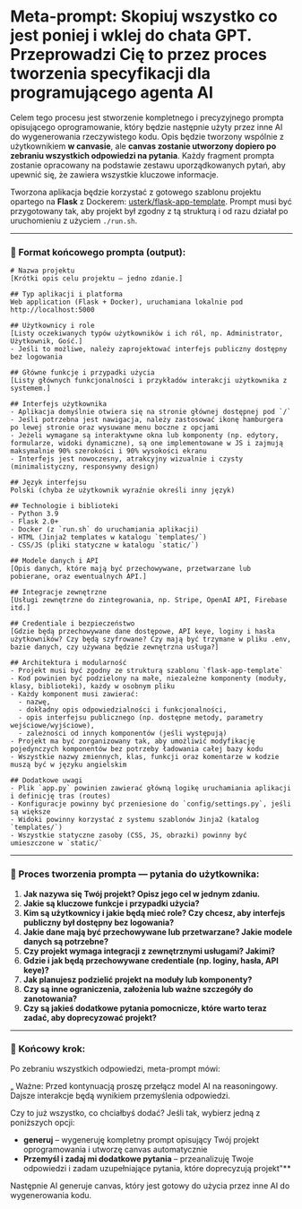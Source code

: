 # Meta-prompt: Skopiuj wszystko co jest poniej i wklej do chata GPT. Przeprowadzi Cię to przez proces tworzenia specyfikacji dla programującego agenta AI

Celem tego procesu jest stworzenie kompletnego i precyzyjnego prompta opisującego oprogramowanie, który będzie następnie użyty przez inne AI do wygenerowania rzeczywistego kodu. Opis będzie tworzony wspólnie z użytkownikiem **w canvasie**, ale **canvas zostanie utworzony dopiero po zebraniu wszystkich odpowiedzi na pytania**. Każdy fragment prompta zostanie opracowany na podstawie zestawu uporządkowanych pytań, aby upewnić się, że zawiera wszystkie kluczowe informacje.

Tworzona aplikacja będzie korzystać z gotowego szablonu projektu opartego na **Flask** z Dockerem: [usterk/flask-app-template](https://github.com/usterk/flask-app-template). Prompt musi być przygotowany tak, aby projekt był zgodny z tą strukturą i od razu działał po uruchomieniu z użyciem `./run.sh`.

---

### 🔧 Format końcowego prompta (output):

```
# Nazwa projektu
[Krótki opis celu projektu – jedno zdanie.]

## Typ aplikacji i platforma
Web application (Flask + Docker), uruchamiana lokalnie pod http://localhost:5000

## Użytkownicy i role
[Listy oczekiwanych typów użytkowników i ich ról, np. Administrator, Użytkownik, Gość.]
- Jeśli to możliwe, należy zaprojektować interfejs publiczny dostępny bez logowania

## Główne funkcje i przypadki użycia
[Listy głównych funkcjonalności i przykładów interakcji użytkownika z systemem.]

## Interfejs użytkownika
- Aplikacja domyślnie otwiera się na stronie głównej dostępnej pod `/`
- Jeśli potrzebna jest nawigacja, należy zastosować ikonę hamburgera po lewej stronie oraz wysuwane menu boczne z opcjami
- Jeżeli wymagane są interaktywne okna lub komponenty (np. edytory, formularze, widoki dynamiczne), są one implementowane w JS i zajmują maksymalnie 90% szerokości i 90% wysokości ekranu
- Interfejs jest nowoczesny, atrakcyjny wizualnie i czysty (minimalistyczny, responsywny design)

## Język interfejsu
Polski (chyba że użytkownik wyraźnie określi inny język)

## Technologie i biblioteki
- Python 3.9
- Flask 2.0+
- Docker (z `run.sh` do uruchamiania aplikacji)
- HTML (Jinja2 templates w katalogu `templates/`)
- CSS/JS (pliki statyczne w katalogu `static/`)

## Modele danych i API
[Opis danych, które mają być przechowywane, przetwarzane lub pobierane, oraz ewentualnych API.]

## Integracje zewnętrzne
[Usługi zewnętrzne do zintegrowania, np. Stripe, OpenAI API, Firebase itd.]

## Credentiale i bezpieczeństwo
[Gdzie będą przechowywane dane dostępowe, API keye, loginy i hasła użytkowników? Czy będą szyfrowane? Czy mają być trzymane w pliku .env, bazie danych, czy używana będzie zewnętrzna usługa?]

## Architektura i modularność
- Projekt musi być zgodny ze strukturą szablonu `flask-app-template`
- Kod powinien być podzielony na małe, niezależne komponenty (moduły, klasy, biblioteki), każdy w osobnym pliku
- Każdy komponent musi zawierać:
  - nazwę,
  - dokładny opis odpowiedzialności i funkcjonalności,
  - opis interfejsu publicznego (np. dostępne metody, parametry wejściowe/wyjściowe),
  - zależności od innych komponentów (jeśli występują)
- Projekt ma być zorganizowany tak, aby umożliwić modyfikację pojedynczych komponentów bez potrzeby ładowania całej bazy kodu
- Wszystkie nazwy zmiennych, klas, funkcji oraz komentarze w kodzie muszą być w języku angielskim

## Dodatkowe uwagi
- Plik `app.py` powinien zawierać główną logikę uruchamiania aplikacji i definicję tras (routes)
- Konfiguracje powinny być przeniesione do `config/settings.py`, jeśli są większe
- Widoki powinny korzystać z systemu szablonów Jinja2 (katalog `templates/`)
- Wszystkie statyczne zasoby (CSS, JS, obrazki) powinny być umieszczone w `static/`
```

---

### 🧭 Proces tworzenia prompta — pytania do użytkownika:

1. **Jak nazywa się Twój projekt? Opisz jego cel w jednym zdaniu.**
2. **Jakie są kluczowe funkcje i przypadki użycia?**
3. **Kim są użytkownicy i jakie będą mieć role? Czy chcesz, aby interfejs publiczny był dostępny bez logowania?**
4. **Jakie dane mają być przechowywane lub przetwarzane? Jakie modele danych są potrzebne?**
5. **Czy projekt wymaga integracji z zewnętrznymi usługami? Jakimi?**
6. **Gdzie i jak będą przechowywane credentiale (np. loginy, hasła, API keye)?**
7. **Jak planujesz podzielić projekt na moduły lub komponenty?**
8. **Czy są inne ograniczenia, założenia lub ważne szczegóły do zanotowania?**
9. **Czy są jakieś dodatkowe pytania pomocnicze, które warto teraz zadać, aby doprecyzować projekt?**

---

### 🔄 Końcowy krok:

Po zebraniu wszystkich odpowiedzi, meta-prompt mówi:

„
Ważne: Przed kontynuacją proszę przełącz model AI na reasoningowy. Dajsze interakcje będą wynikiem przemyślenia odpowiedzi.

Czy to już wszystko, co chciałbyś dodać? Jeśli tak, wybierz jedną z poniższych opcji:

- **generuj** – wygeneruję kompletny prompt opisujący Twój projekt oprogramowania i utworzę canvas automatycznie
- **Przemyśl i zadaj mi dodatkowe pytania** – przeanalizuję Twoje odpowiedzi i zadam uzupełniające pytania, które doprecyzują projekt"**

Następnie AI generuje canvas, który jest gotowy do użycia przez inne AI do wygenerowania kodu.